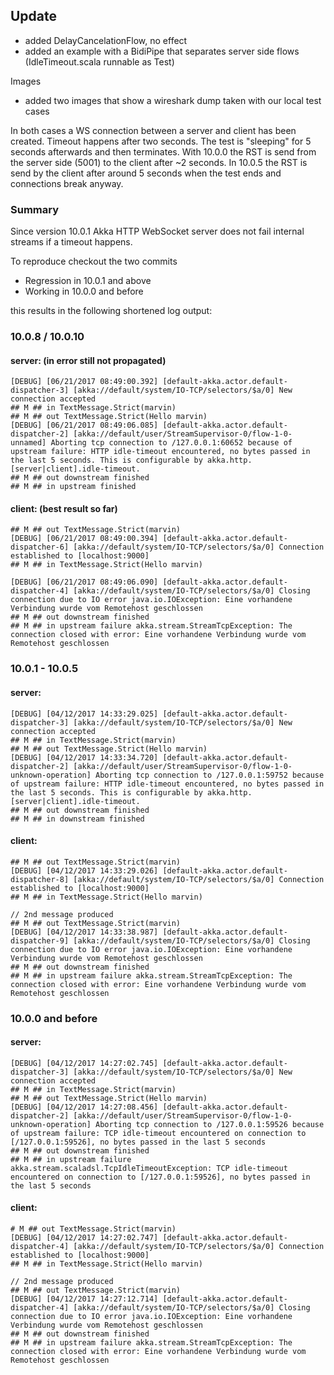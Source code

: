 ## Update

- added DelayCancelationFlow, no effect
- added an example with a BidiPipe that separates server side flows (IdleTimeout.scala runnable as Test)

Images
 - added two images that show a wireshark dump taken with our local test cases
 
 In both cases a WS connection between a server and client has been created. Timeout happens after
 two seconds. The test is "sleeping" for 5 seconds afterwards and then terminates. With 10.0.0 the RST
 is send from the server side (5001) to the client after ~2 seconds. In 10.0.5 the RST is send by the
 client after around 5 seconds when the test ends and connections break anyway.

### Summary
Since version 10.0.1 Akka HTTP WebSocket server does not fail
internal streams if a timeout happens.

To reproduce checkout the two commits
 - Regression in 10.0.1 and above
 - Working in 10.0.0 and before

this results in the following shortened log output:

### 10.0.8 / 10.0.10

#### server: (in error still not propagated)
```
[DEBUG] [06/21/2017 08:49:00.392] [default-akka.actor.default-dispatcher-3] [akka://default/system/IO-TCP/selectors/$a/0] New connection accepted
## M ## in TextMessage.Strict(marvin)
## M ## out TextMessage.Strict(Hello marvin)
[DEBUG] [06/21/2017 08:49:06.085] [default-akka.actor.default-dispatcher-2] [akka://default/user/StreamSupervisor-0/flow-1-0-unnamed] Aborting tcp connection to /127.0.0.1:60652 because of upstream failure: HTTP idle-timeout encountered, no bytes passed in the last 5 seconds. This is configurable by akka.http.[server|client].idle-timeout.
## M ## out downstream finished
## M ## in upstream finished
```

#### client: (best result so far)
```
## M ## out TextMessage.Strict(marvin)
[DEBUG] [06/21/2017 08:49:00.394] [default-akka.actor.default-dispatcher-6] [akka://default/system/IO-TCP/selectors/$a/0] Connection established to [localhost:9000]
## M ## in TextMessage.Strict(Hello marvin)

[DEBUG] [06/21/2017 08:49:06.090] [default-akka.actor.default-dispatcher-4] [akka://default/system/IO-TCP/selectors/$a/0] Closing connection due to IO error java.io.IOException: Eine vorhandene Verbindung wurde vom Remotehost geschlossen
## M ## out downstream finished
## M ## in upstream failure akka.stream.StreamTcpException: The connection closed with error: Eine vorhandene Verbindung wurde vom Remotehost geschlossen
```


### 10.0.1 - 10.0.5

#### server:


```
[DEBUG] [04/12/2017 14:33:29.025] [default-akka.actor.default-dispatcher-3] [akka://default/system/IO-TCP/selectors/$a/0] New connection accepted
## M ## in TextMessage.Strict(marvin)
## M ## out TextMessage.Strict(Hello marvin)
[DEBUG] [04/12/2017 14:33:34.720] [default-akka.actor.default-dispatcher-2] [akka://default/user/StreamSupervisor-0/flow-1-0-unknown-operation] Aborting tcp connection to /127.0.0.1:59752 because of upstream failure: HTTP idle-timeout encountered, no bytes passed in the last 5 seconds. This is configurable by akka.http.[server|client].idle-timeout.
## M ## out downstream finished
## M ## in downstream finished
```

#### client:

```
## M ## out TextMessage.Strict(marvin)
[DEBUG] [04/12/2017 14:33:29.026] [default-akka.actor.default-dispatcher-8] [akka://default/system/IO-TCP/selectors/$a/0] Connection established to [localhost:9000]
## M ## in TextMessage.Strict(Hello marvin)

// 2nd message produced
## M ## out TextMessage.Strict(marvin)
[DEBUG] [04/12/2017 14:33:38.987] [default-akka.actor.default-dispatcher-9] [akka://default/system/IO-TCP/selectors/$a/0] Closing connection due to IO error java.io.IOException: Eine vorhandene Verbindung wurde vom Remotehost geschlossen
## M ## out downstream finished
## M ## in upstream failure akka.stream.StreamTcpException: The connection closed with error: Eine vorhandene Verbindung wurde vom Remotehost geschlossen
```

### 10.0.0 and before

#### server:

```
[DEBUG] [04/12/2017 14:27:02.745] [default-akka.actor.default-dispatcher-3] [akka://default/system/IO-TCP/selectors/$a/0] New connection accepted
## M ## in TextMessage.Strict(marvin)
## M ## out TextMessage.Strict(Hello marvin)
[DEBUG] [04/12/2017 14:27:08.456] [default-akka.actor.default-dispatcher-2] [akka://default/user/StreamSupervisor-0/flow-1-0-unknown-operation] Aborting tcp connection to /127.0.0.1:59526 because of upstream failure: TCP idle-timeout encountered on connection to [/127.0.0.1:59526], no bytes passed in the last 5 seconds
## M ## out downstream finished
## M ## in upstream failure akka.stream.scaladsl.TcpIdleTimeoutException: TCP idle-timeout encountered on connection to [/127.0.0.1:59526], no bytes passed in the last 5 seconds
```

#### client:

```
# M ## out TextMessage.Strict(marvin)
[DEBUG] [04/12/2017 14:27:02.747] [default-akka.actor.default-dispatcher-4] [akka://default/system/IO-TCP/selectors/$a/0] Connection established to [localhost:9000]
## M ## in TextMessage.Strict(Hello marvin)

// 2nd message produced
## M ## out TextMessage.Strict(marvin)
[DEBUG] [04/12/2017 14:27:12.714] [default-akka.actor.default-dispatcher-4] [akka://default/system/IO-TCP/selectors/$a/0] Closing connection due to IO error java.io.IOException: Eine vorhandene Verbindung wurde vom Remotehost geschlossen
## M ## out downstream finished
## M ## in upstream failure akka.stream.StreamTcpException: The connection closed with error: Eine vorhandene Verbindung wurde vom Remotehost geschlossen
```
